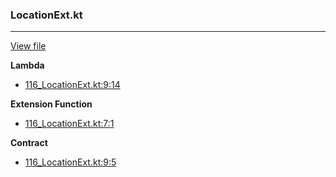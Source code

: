 ### LocationExt.kt
---
[View file](../../precision_analyzed/116_LocationExt.kt)

**Lambda**

 - [116_LocationExt.kt:9:14](../../precision_analyzed/116_LocationExt.kt#L9)

**Extension Function**

 - [116_LocationExt.kt:7:1](../../precision_analyzed/116_LocationExt.kt#L7)

**Contract**

 - [116_LocationExt.kt:9:5](../../precision_analyzed/116_LocationExt.kt#L9)
